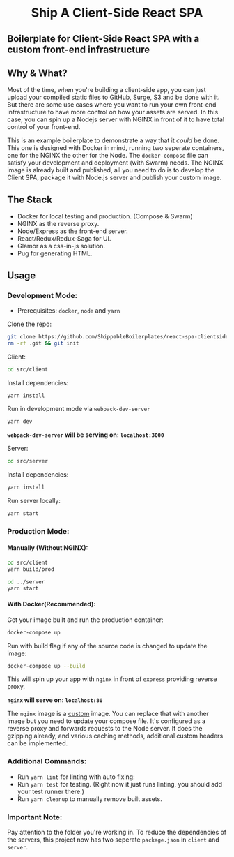 <h1 align='center'>Ship A Client-Side React SPA</h1>

## Boilerplate for Client-Side React SPA with a custom front-end infrastructure

## Why & What?

Most of the time, when you're building a client-side app, you can just upload your compiled static files to GitHub, Surge, S3 and be done with it. But there are some use cases where you want to run your own front-end infrastructure to have more control on how your assets are served. In this case, you can spin up a Nodejs server with NGINX in front of it to have total control of your front-end.

This is an example boilerplate to demonstrate a way that it *could* be done. This one is designed with Docker in mind, running two seperate containers, one for the NGINX the other for the Node. The `docker-compose` file can satisfy your development and deployment (with Swarm) needs. The NGINX image is already built and published, all you need to do is to develop the Client SPA, package it with Node.js server and publish your custom image.

## The Stack

- Docker for local testing and production. (Compose & Swarm)
- NGINX as the reverse proxy.
- Node/Express as the front-end server.
- React/Redux/Redux-Saga for UI.
- Glamor as a css-in-js solution.
- Pug for generating HTML.

## Usage

### Development Mode:

- Prerequisites: `docker`, `node` and `yarn`

Clone the repo:

```bash
git clone https://github.com/ShippableBoilerplates/react-spa-clientside
rm -rf .git && git init
```

Client:

```bash
cd src/client
```
Install dependencies:

```bash
yarn install
```

Run in development mode via `webpack-dev-server`

```bash
yarn dev
```

**`webpack-dev-server` will be serving on: `localhost:3000`**

Server:

```bash
cd src/server
```
Install dependencies:

```bash
yarn install
```

Run server locally:

```bash
yarn start
```


### Production Mode:

#### Manually (Without NGINX):

```bash
cd src/client
yarn build/prod

cd ../server
yarn start
```

#### With Docker(Recommended):

Get your image built and run the production container:

```bash
docker-compose up
```

Run with build flag if any of the source code is changed to update the image:

```bash
docker-compose up --build 
```

This will spin up your app with `nginx` in front of `express` providing reverse proxy.

**`nginx` will serve on: `localhost:80`**

The `nginx` image is a [custom](https://github.com/ShippableBoilerplates/nginx-reverse-proxy) image. You can replace that with another image but you need to update your compose file. It's configured as a reverse proxy and forwards requests to the Node server. It does the gzipping already, and various caching methods, additional custom headers can be implemented.

### Additional Commands:

- Run `yarn lint` for linting with auto fixing:
- Run `yarn test` for testing. (Right now it just runs linting, you should add your test runner there.)
- Run `yarn cleanup` to manually remove built assets.

### Important Note:

Pay attention to the folder you're working in. To reduce the dependencies of the servers, this project now has two seperate `package.json` in `client` and `server`.